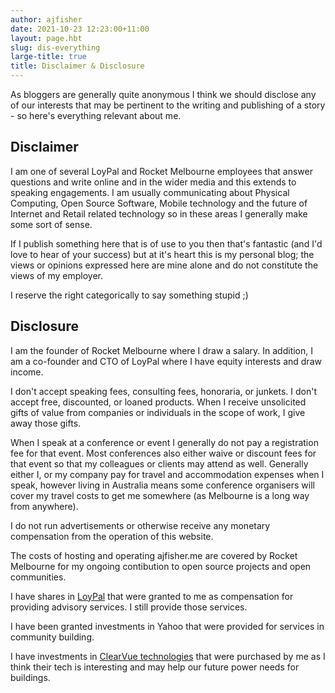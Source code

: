 ```yaml
---
author: ajfisher
date: 2021-10-23 12:23:00+11:00
layout: page.hbt
slug: dis-everything
large-title: true
title: Disclaimer & Disclosure
---
```


As bloggers are generally quite anonymous I think we should disclose any of our
interests that may be pertinent to the writing and publishing of a story -
so here's everything relevant about me.

## Disclaimer

I am one of several LoyPal and Rocket Melbourne employees that answer questions
and write online and in the wider media and this extends to speaking engagements.
I am usually communicating about Physical Computing, Open Source Software,
Mobile technology and the future of Internet and Retail related technology so
in these areas I generally make some sort of sense.

If I publish something here that is of use to you then that's fantastic (and
I'd love to hear of your success) but at it's heart this is my personal blog;
the views or opinions expressed here are mine alone and do not constitute the
views of my employer.

I reserve the right categorically to say something stupid ;)

## Disclosure

I am the founder of Rocket Melbourne where I
draw a salary. In addition, I am a co-founder and CTO of LoyPal where I have
equity interests and draw income.

I don't accept speaking fees, consulting fees, honoraria, or junkets. I don't
accept free, discounted, or loaned products. When I receive unsolicited gifts
of value from companies or individuals in the scope of work, I give away those gifts.

When I speak at a conference or event I generally do not pay a registration fee
for that event. Most conferences also either waive or discount fees for that event
so that my colleagues or clients may attend as well. Generally either I, or my
company pay for travel and accommodation expenses when I speak, however living in
Australia means some conference organisers will cover my travel costs to get me
somewhere (as Melbourne is a long way from anywhere).

I do not run advertisements or otherwise receive any monetary compensation
from the operation of this website. 

The costs of hosting and operating ajfisher.me are covered by Rocket Melbourne
for my ongoing contibution to open source projects and open communities.

I have shares in [LoyPal](https://loypal.io) that were granted to me as
compensation for providing advisory services. I still provide those services.

I have been granted investments in Yahoo that were provided for services in
community building.

I have investments in [ClearVue technologies](http://www.clearvuepv.com/) that
were purchased by me as I think their tech is interesting and may help our future
power needs for buildings.

